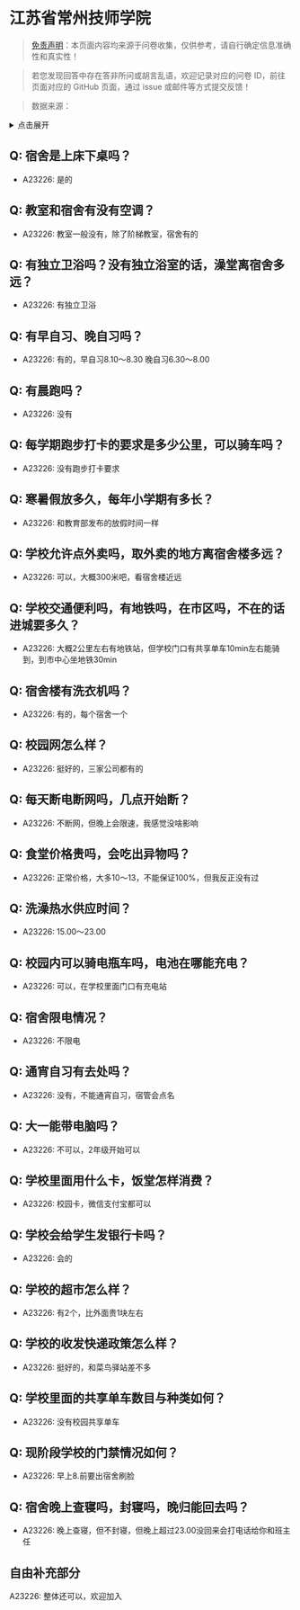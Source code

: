 # 江苏省常州技师学院

> [免责声明](https://colleges.chat/#_3)：本页面内容均来源于问卷收集，仅供参考，请自行确定信息准确性和真实性！

> 若您发现回答中存在答非所问或胡言乱语，欢迎记录对应的问卷 ID，前往页面对应的 GitHub 页面，通过 issue 或邮件等方式提交反馈！

> 数据来源：

<details><summary>点击展开</summary>
<ul>
<li>A23226: 匿名 (2024 年 06 月)</li>
</ul>
</details>

## Q: 宿舍是上床下桌吗？

- A23226: 是的

## Q: 教室和宿舍有没有空调？

- A23226: 教室一般没有，除了阶梯教室，宿舍有的

## Q: 有独立卫浴吗？没有独立浴室的话，澡堂离宿舍多远？

- A23226: 有独立卫浴

## Q: 有早自习、晚自习吗？

- A23226: 有的，早自习8.10～8.30
           晚自习6.30～8.00

## Q: 有晨跑吗？

- A23226: 没有

## Q: 每学期跑步打卡的要求是多少公里，可以骑车吗？

- A23226: 没有跑步打卡要求

## Q: 寒暑假放多久，每年小学期有多长？

- A23226: 和教育部发布的放假时间一样

## Q: 学校允许点外卖吗，取外卖的地方离宿舍楼多远？

- A23226: 可以，大概300米吧，看宿舍楼近远

## Q: 学校交通便利吗，有地铁吗，在市区吗，不在的话进城要多久？

- A23226: 大概2公里左右有地铁站，但学校门口有共享单车10min左右能骑到，到市中心坐地铁30min

## Q: 宿舍楼有洗衣机吗？

- A23226: 有的，每个宿舍一个

## Q: 校园网怎么样？

- A23226: 挺好的，三家公司都有的

## Q: 每天断电断网吗，几点开始断？

- A23226: 不断网，但晚上会限速，我感觉没啥影响

## Q: 食堂价格贵吗，会吃出异物吗？

- A23226: 正常价格，大多10～13，不能保证100%，但我反正没有过

## Q: 洗澡热水供应时间？

- A23226: 15.00～23.00

## Q: 校园内可以骑电瓶车吗，电池在哪能充电？

- A23226: 可以，在学校里面门口有充电站

## Q: 宿舍限电情况？

- A23226: 不限电

## Q: 通宵自习有去处吗？

- A23226: 没有，不能通宵自习，宿管会点名

## Q: 大一能带电脑吗？

- A23226: 不可以，2年级开始可以

## Q: 学校里面用什么卡，饭堂怎样消费？

- A23226: 校园卡，微信支付宝都可以

## Q: 学校会给学生发银行卡吗？

- A23226: 会的

## Q: 学校的超市怎么样？

- A23226: 有2个，比外面贵1块左右

## Q: 学校的收发快递政策怎么样？

- A23226: 挺好的，和菜鸟驿站差不多

## Q: 学校里面的共享单车数目与种类如何？

- A23226: 没有校园共享单车

## Q: 现阶段学校的门禁情况如何？

- A23226: 早上8.前要出宿舍刷脸

## Q: 宿舍晚上查寝吗，封寝吗，晚归能回去吗？

- A23226: 晚上查寝，但不封寝，但晚上超过23.00没回来会打电话给你和班主任

## 自由补充部分

A23226: 整体还可以，欢迎加入